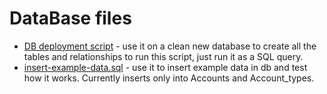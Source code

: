 # DataBase files
- [DB deployment script](DB_deployment_script.sql) - use it on a clean new database to create all the tables and relationships to run this script, just run it as a SQL query.
- [insert-example-data.sql](insert-example-data.sql) - use it to insert example data in db and test how it works. Currently inserts only into Accounts and Account_types.